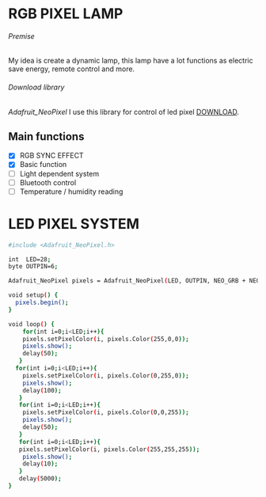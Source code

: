 # RGB PIXEL LAMP
###### Premise
My idea is create a dynamic lamp, this lamp have a lot functions as electric save energy, remote control and more. 
###### Download library
*Adafruit_NeoPixel* I use this library for control of led pixel [DOWNLOAD](https://github.com/adafruit/Adafruit_NeoPixel).
## Main functions
- [x] RGB SYNC EFFECT
- [x] Basic function
- [ ] Light dependent system
- [ ] Bluetooth control
- [ ] Temperature / humidity reading

# LED PIXEL SYSTEM 
```sh
#include <Adafruit_NeoPixel.h>
```
```sh
int  LED=28;
byte OUTPIN=6;
```
```sh
Adafruit_NeoPixel pixels = Adafruit_NeoPixel(LED, OUTPIN, NEO_GRB + NEO_KHZ800);
```
```sh
void setup() {
  pixels.begin();
}
```
```sh
void loop() {
    for(int i=0;i<LED;i++){
    pixels.setPixelColor(i, pixels.Color(255,0,0));
    pixels.show(); 
    delay(50); 
   }
  for(int i=0;i<LED;i++){
    pixels.setPixelColor(i, pixels.Color(0,255,0));
    pixels.show(); 
    delay(100); 
   }
   for(int i=0;i<LED;i++){
    pixels.setPixelColor(i, pixels.Color(0,0,255));
    pixels.show(); 
    delay(50); 
   }
   for(int i=0;i<LED;i++){
   pixels.setPixelColor(i, pixels.Color(255,255,255));
    pixels.show(); 
    delay(10);
   }
   delay(5000);
}
```
